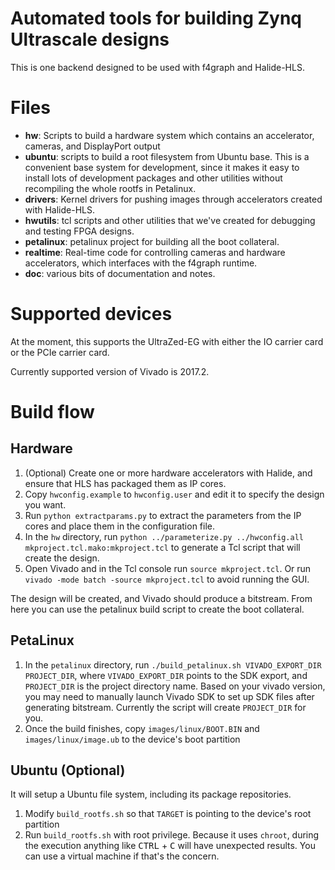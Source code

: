 # Automated tools for building Zynq Ultrascale designs

This is one backend designed to be used with f4graph and Halide-HLS.

# Files
- **hw**: Scripts to build a hardware system which contains an accelerator, cameras, and DisplayPort output
- **ubuntu**: scripts to build a root filesystem from Ubuntu base.  This is a convenient base system for development, since it makes it easy to install lots of development packages and other utilities without recompiling the whole rootfs in Petalinux.
- **drivers**: Kernel drivers for pushing images through accelerators created with Halide-HLS.
- **hwutils**: tcl scripts and other utilities that we've created for debugging and testing FPGA designs.
- **petalinux**: petalinux project for building all the boot collateral.
- **realtime**: Real-time code for controlling cameras and hardware accelerators, which interfaces with the f4graph runtime.
- **doc**: various bits of documentation and notes.

# Supported devices
At the moment, this supports the UltraZed-EG with either the IO carrier card or the PCIe carrier card.

Currently supported version of Vivado is 2017.2.

# Build flow
## Hardware
1. (Optional) Create one or more hardware accelerators with Halide, and ensure that HLS has packaged them as IP cores.
2. Copy `hwconfig.example` to `hwconfig.user` and edit it to specify the design you want.
3. Run `python extractparams.py` to extract the parameters from the IP cores and place them in the configuration file.
4. In the `hw` directory, run `python ../parameterize.py ../hwconfig.all mkproject.tcl.mako:mkproject.tcl` to generate a Tcl script that will create the design.
5. Open Vivado and in the Tcl console run `source mkproject.tcl`. Or run `vivado -mode batch -source mkproject.tcl` to avoid running the GUI.

The design will be created, and Vivado should produce a bitstream.  From here you can use the petalinux build script to create the boot collateral.

## PetaLinux
1. In the `petalinux` directory, run `./build_petalinux.sh VIVADO_EXPORT_DIR PROJECT_DIR`, where `VIVADO_EXPORT_DIR` points to the SDK export, and `PROJECT_DIR` is the project directory name. Based on your vivado version, you may need to manually launch Vivado SDK to set up SDK files after generating bitstream. Currently the script will create `PROJECT_DIR` for you.
2. Once the build finishes, copy `images/linux/BOOT.BIN` and `images/linux/image.ub` to the device's boot partition

## Ubuntu (Optional)
It will setup a Ubuntu file system, including its package repositories.
1. Modify `build_rootfs.sh` so that `TARGET` is pointing to the device's root partition
2. Run `build_rootfs.sh` with root privilege. Because it uses `chroot`, during the execution anything like <kbd>CTRL</kbd> + <kbd>C</kbd> will have unexpected results. You can use a virtual machine if that's the concern.
